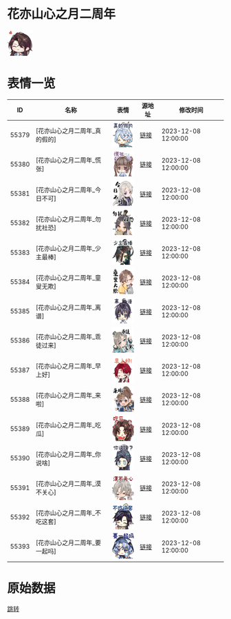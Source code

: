 # 花亦山心之月二周年

<img src="./cover.png" height="60" alt="cover" />

# 表情一览

|ID|名称|表情|源地址|修改时间|
|----|----|----|----|----|
|55379|[花亦山心之月二周年_真的假的]|<img src="./pic/055379_%5B花亦山心之月二周年_真的假的%5D.png" height="60" alt="真的假的"/>|[链接](https://i0.hdslb.com/bfs/garb/298188db2e13410f6c168b45cf9f9d8be79faeb8.png)|2023-12-08 12:00:00|
|55380|[花亦山心之月二周年_慌张]|<img src="./pic/055380_%5B花亦山心之月二周年_慌张%5D.png" height="60" alt="慌张"/>|[链接](https://i0.hdslb.com/bfs/garb/937fd4f4ff286822701454645cdf408cf7eac517.png)|2023-12-08 12:00:00|
|55381|[花亦山心之月二周年_今日不可]|<img src="./pic/055381_%5B花亦山心之月二周年_今日不可%5D.png" height="60" alt="今日不可"/>|[链接](https://i0.hdslb.com/bfs/garb/3cabc54baf5450945c5b76bd56f3aac0f76f3dd5.png)|2023-12-08 12:00:00|
|55382|[花亦山心之月二周年_勿扰社恐]|<img src="./pic/055382_%5B花亦山心之月二周年_勿扰社恐%5D.png" height="60" alt="勿扰社恐"/>|[链接](https://i0.hdslb.com/bfs/garb/749233edf801cc6156957f9ccf3597a722ee4c3b.png)|2023-12-08 12:00:00|
|55383|[花亦山心之月二周年_少主最棒]|<img src="./pic/055383_%5B花亦山心之月二周年_少主最棒%5D.png" height="60" alt="少主最棒"/>|[链接](https://i0.hdslb.com/bfs/garb/8998ef3395ee671cbcecb915dadfb801ac7b1831.png)|2023-12-08 12:00:00|
|55384|[花亦山心之月二周年_童叟无欺]|<img src="./pic/055384_%5B花亦山心之月二周年_童叟无欺%5D.png" height="60" alt="童叟无欺"/>|[链接](https://i0.hdslb.com/bfs/garb/ccfcd435753de3a4d456a6f08ea99912595b3c37.png)|2023-12-08 12:00:00|
|55385|[花亦山心之月二周年_离谱]|<img src="./pic/055385_%5B花亦山心之月二周年_离谱%5D.png" height="60" alt="离谱"/>|[链接](https://i0.hdslb.com/bfs/garb/7fa863aa26d5c93df963065886c36d6ff8f54512.png)|2023-12-08 12:00:00|
|55386|[花亦山心之月二周年_乖徒过来]|<img src="./pic/055386_%5B花亦山心之月二周年_乖徒过来%5D.png" height="60" alt="乖徒过来"/>|[链接](https://i0.hdslb.com/bfs/garb/2eacbfc53b77f5752424627d639bfaeb2168cf6d.png)|2023-12-08 12:00:00|
|55387|[花亦山心之月二周年_早上好]|<img src="./pic/055387_%5B花亦山心之月二周年_早上好%5D.png" height="60" alt="早上好"/>|[链接](https://i0.hdslb.com/bfs/garb/dcd32211dd1a40724497e0a47c8a6016f3a24428.png)|2023-12-08 12:00:00|
|55388|[花亦山心之月二周年_来啦]|<img src="./pic/055388_%5B花亦山心之月二周年_来啦%5D.png" height="60" alt="来啦"/>|[链接](https://i0.hdslb.com/bfs/garb/97d717ef3205982d48ec5ea8f161429bbc7294a0.png)|2023-12-08 12:00:00|
|55389|[花亦山心之月二周年_吃瓜]|<img src="./pic/055389_%5B花亦山心之月二周年_吃瓜%5D.png" height="60" alt="吃瓜"/>|[链接](https://i0.hdslb.com/bfs/garb/170b5e6c646f8ea5ce05d9453e12556ea3853768.png)|2023-12-08 12:00:00|
|55390|[花亦山心之月二周年_你说啥]|<img src="./pic/055390_%5B花亦山心之月二周年_你说啥%5D.png" height="60" alt="你说啥"/>|[链接](https://i0.hdslb.com/bfs/garb/28db4043c09e0b66cc52a52b23a554837df1cc24.png)|2023-12-08 12:00:00|
|55391|[花亦山心之月二周年_漠不关心]|<img src="./pic/055391_%5B花亦山心之月二周年_漠不关心%5D.png" height="60" alt="漠不关心"/>|[链接](https://i0.hdslb.com/bfs/garb/19d4c7b1998ccac7d3ff8aa2845dac25e68af6f6.png)|2023-12-08 12:00:00|
|55392|[花亦山心之月二周年_不吃这套]|<img src="./pic/055392_%5B花亦山心之月二周年_不吃这套%5D.png" height="60" alt="不吃这套"/>|[链接](https://i0.hdslb.com/bfs/garb/a07638f6b8a305df04f7b1c67cad86ae9a62c82f.png)|2023-12-08 12:00:00|
|55393|[花亦山心之月二周年_要一起吗]|<img src="./pic/055393_%5B花亦山心之月二周年_要一起吗%5D.png" height="60" alt="要一起吗"/>|[链接](https://i0.hdslb.com/bfs/garb/2b95dcdfb69ce652ce4c5bc76c3f08f5f2c5be5a.png)|2023-12-08 12:00:00|

# 原始数据

[跳转](./raw.json)

